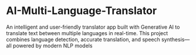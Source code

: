 # AI-Multi-Language-Translator
An intelligent and user-friendly translator app built with Generative AI to translate text between multiple languages in real-time. This project combines language detection, accurate translation, and speech synthesis—all powered by modern NLP models
